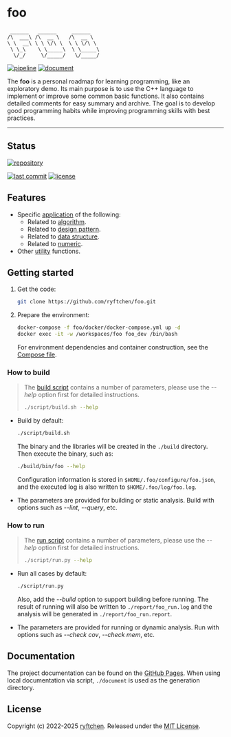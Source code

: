 # foo

```text
 ______   ______     ______
/\  ___\ /\  __ \   /\  __ \
\ \  __\ \ \ \/\ \  \ \ \/\ \
 \ \_\    \ \_____\  \ \_____\
  \/_/     \/_____/   \/_____/
```

[![pipeline](https://img.shields.io/github/actions/workflow/status/ryftchen/foo/pipeline.yml?branch=master&logo=github&logoColor=white&label=pipeline)](https://github.com/ryftchen/foo/actions/workflows/pipeline.yml) [![document](https://img.shields.io/website?url=https%3A%2F%2Fryftchen.github.io%2Ffoo%2F&up_message=available&down_message=unavailable&logo=github&logoColor=white&label=document)](https://ryftchen.github.io/foo/)

The **foo** is a personal roadmap for learning programming, like an exploratory demo. Its main purpose is to use the C++ language to implement or improve some common basic functions. It also contains detailed comments for easy summary and archive. The goal is to develop good programming habits while improving programming skills with best practices.

---

## Status

[![repository](https://github-readme-stats.vercel.app/api/pin/?username=ryftchen&repo=foo&show_owner=true&theme=transparent)](https://github.com/ryftchen/foo)

[![last commit](https://img.shields.io/github/last-commit/ryftchen/foo/master?logo=git&logoColor=white&label=last%20commit)](https://github.com/ryftchen/foo/commits/master) [![license](https://img.shields.io/github/license/ryftchen/foo?logo=git&logoColor=white&label=license)](https://github.com/ryftchen/foo/blob/master/LICENSE)

## Features

- Specific [application](https://github.com/ryftchen/foo/tree/master/application) of the following:
  - Related to [algorithm](https://github.com/ryftchen/foo/tree/master/algorithm).
  - Related to [design pattern](https://github.com/ryftchen/foo/tree/master/design_pattern).
  - Related to [data structure](https://github.com/ryftchen/foo/tree/master/data_structure).
  - Related to [numeric](https://github.com/ryftchen/foo/tree/master/numeric).
- Other [utility](https://github.com/ryftchen/foo/tree/master/utility) functions.

## Getting started

1. Get the code:

    ```bash
    git clone https://github.com/ryftchen/foo.git
    ```

2. Prepare the environment:

    ```bash
    docker-compose -f foo/docker/docker-compose.yml up -d
    docker exec -it -w /workspaces/foo foo_dev /bin/bash
    ```

    For environment dependencies and container construction, see the [Compose file](https://github.com/ryftchen/foo/blob/master/docker/docker-compose.yml).

### How to build

> The [build script](https://github.com/ryftchen/foo/blob/master/script/build.sh) contains a number of parameters, please use the *-\-help* option first for detailed instructions.
>
> ```bash
> ./script/build.sh --help
> ```

- Build by default:

  ```bash
  ./script/build.sh
  ```

  The binary and the libraries will be created in the `./build` directory. Then execute the binary, such as:

  ```bash
  ./build/bin/foo --help
  ```

  Configuration information is stored in `$HOME/.foo/configure/foo.json`, and the executed log is also written to `$HOME/.foo/log/foo.log`.
- The parameters are provided for building or static analysis. Build with options such as *-\-lint*, *-\-query*, etc.

### How to run

> The [run script](https://github.com/ryftchen/foo/blob/master/script/run.py) contains a number of parameters, please use the *-\-help* option first for detailed instructions.
>
> ```bash
> ./script/run.py --help
> ```

- Run all cases by default:

  ```bash
  ./script/run.py
  ```

  Also, add the *-\-build* option to support building before running. The result of running will also be written to `./report/foo_run.log` and the analysis will be generated in `./report/foo_run.report`.

- The parameters are provided for running or dynamic analysis. Run with options such as *-\-check cov*, *-\-check mem*, etc.

## Documentation

The project documentation can be found on the [GitHub Pages](https://ryftchen.github.io/foo/). When using local documentation via script, `./document` is used as the generation directory.

## License

Copyright (c) 2022-2025 [ryftchen](https://github.com/ryftchen). Released under the [MIT License](https://github.com/ryftchen/foo/blob/master/LICENSE).
